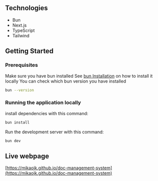 ## Technologies
* Bun
* Next.js
* TypeScript
* Tailwind

## Getting Started
### Prerequisites
Make sure you have bun installed
See [bun Installation](https://bun.sh/docs/installation) on how to install it locally
You can check which bun version you have installed
```bash
bun --version
```

### Running the application locally
install dependencies with this command:
```bash
bun install
```

Run the development server with this command:
```bash
bun dev
```

## Live webpage
[https://mikaojk.github.io/doc-management-system](https://mikaojk.github.io/doc-management-system)